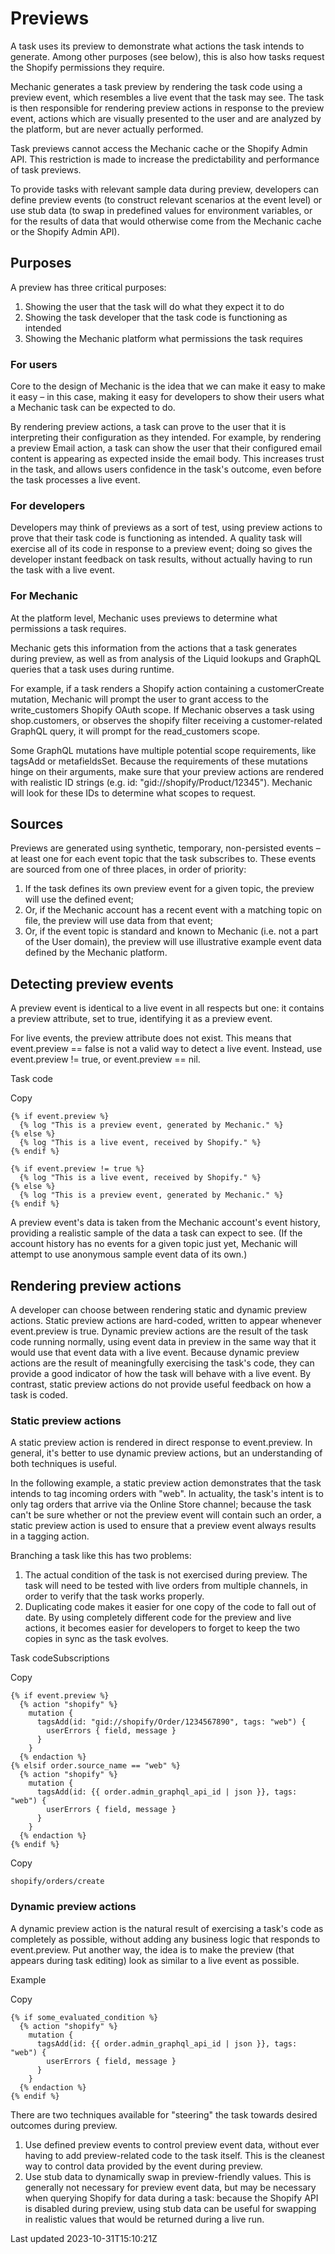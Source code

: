 # Previews

A task uses its preview to demonstrate what actions the task intends to generate. Among other purposes (see below), this is also how tasks request the Shopify permissions they require.

Mechanic generates a task preview by rendering the task code using a preview event, which resembles a live event that the task may see. The task is then responsible for rendering preview actions in response to the preview event, actions which are visually presented to the user and are analyzed by the platform, but are never actually performed.

Task previews cannot access the Mechanic cache or the Shopify Admin API. This restriction is made to increase the predictability and performance of task previews.

To provide tasks with relevant sample data during preview, developers can define preview events (to construct relevant scenarios at the event level) or use stub data (to swap in predefined values for environment variables, or for the results of data that would otherwise come from the Mechanic cache or the Shopify Admin API).

## Purposes

A preview has three critical purposes:

1. Showing the user that the task will do what they expect it to do
2. Showing the task developer that the task code is functioning as intended
3. Showing the Mechanic platform what permissions the task requires

### For users

Core to the design of Mechanic is the idea that we can make it easy to make it easy – in this case, making it easy for developers to show their users what a Mechanic task can be expected to do.

By rendering preview actions, a task can prove to the user that it is interpreting their configuration as they intended. For example, by rendering a preview Email action, a task can show the user that their configured email content is appearing as expected inside the email body. This increases trust in the task, and allows users confidence in the task's outcome, even before the task processes a live event.

### For developers

Developers may think of previews as a sort of test, using preview actions to prove that their task code is functioning as intended. A quality task will exercise all of its code in response to a preview event; doing so gives the developer instant feedback on task results, without actually having to run the task with a live event.

### For Mechanic

At the platform level, Mechanic uses previews to determine what permissions a task requires.

Mechanic gets this information from the actions that a task generates during preview, as well as from analysis of the Liquid lookups and GraphQL queries that a task uses during runtime.

For example, if a task renders a Shopify action containing a customerCreate mutation, Mechanic will prompt the user to grant access to the write\_customers Shopify OAuth scope. If Mechanic observes a task using shop.customers, or observes the shopify filter receiving a customer-related GraphQL query, it will prompt for the read\_customers scope.

Some GraphQL mutations have multiple potential scope requirements, like tagsAdd or metafieldsSet. Because the requirements of these mutations hinge on their arguments, make sure that your preview actions are rendered with realistic ID strings (e.g. id: "gid://shopify/Product/12345"). Mechanic will look for these IDs to determine what scopes to request.

## Sources

Previews are generated using synthetic, temporary, non-persisted events – at least one for each event topic that the task subscribes to. These events are sourced from one of three places, in order of priority:

1. If the task defines its own preview event for a given topic, the preview will use the defined event;
2. Or, if the Mechanic account has a recent event with a matching topic on file, the preview will use data from that event;
3. Or, if the event topic is standard and known to Mechanic (i.e. not a part of the User domain), the preview will use illustrative example event data defined by the Mechanic platform.

## Detecting preview events

A preview event is identical to a live event in all respects but one: it contains a preview attribute, set to true, identifying it as a preview event.

For live events, the preview attribute does not exist. This means that event.preview == false is not a valid way to detect a live event. Instead, use event.preview != true, or event.preview == nil.

Task code

Copy

    {% if event.preview %}
      {% log "This is a preview event, generated by Mechanic." %}
    {% else %}
      {% log "This is a live event, received by Shopify." %}
    {% endif %}
    
    {% if event.preview != true %}
      {% log "This is a live event, received by Shopify." %}
    {% else %}
      {% log "This is a preview event, generated by Mechanic." %}
    {% endif %}

A preview event's data is taken from the Mechanic account's event history, providing a realistic sample of the data a task can expect to see. (If the account history has no events for a given topic just yet, Mechanic will attempt to use anonymous sample event data of its own.)

## Rendering preview actions

A developer can choose between rendering static and dynamic preview actions. Static preview actions are hard-coded, written to appear whenever event.preview is true. Dynamic preview actions are the result of the task code running normally, using event data in preview in the same way that it would use that event data with a live event. Because dynamic preview actions are the result of meaningfully exercising the task's code, they can provide a good indicator of how the task will behave with a live event. By contrast, static preview actions do not provide useful feedback on how a task is coded.

### Static preview actions

A static preview action is rendered in direct response to event.preview. In general, it's better to use dynamic preview actions, but an understanding of both techniques is useful.

In the following example, a static preview action demonstrates that the task intends to tag incoming orders with "web". In actuality, the task's intent is to only tag orders that arrive via the Online Store channel; because the task can't be sure whether or not the preview event will contain such an order, a static preview action is used to ensure that a preview event always results in a tagging action.

Branching a task like this has two problems:

1. The actual condition of the task is not exercised during preview. The task will need to be tested with live orders from multiple channels, in order to verify that the task works properly.
2. Duplicating code makes it easier for one copy of the code to fall out of date. By using completely different code for the preview and live actions, it becomes easier for developers to forget to keep the two copies in sync as the task evolves.

Task codeSubscriptions

Copy

    {% if event.preview %}
      {% action "shopify" %}
        mutation {
          tagsAdd(id: "gid://shopify/Order/1234567890", tags: "web") {
            userErrors { field, message }
          }
        }
      {% endaction %}
    {% elsif order.source_name == "web" %}
      {% action "shopify" %}
        mutation {
          tagsAdd(id: {{ order.admin_graphql_api_id | json }}, tags: "web") {
            userErrors { field, message }
          }
        }
      {% endaction %}
    {% endif %}

Copy

    shopify/orders/create

### Dynamic preview actions

A dynamic preview action is the natural result of exercising a task's code as completely as possible, without adding any business logic that responds to event.preview. Put another way, the idea is to make the preview (that appears during task editing) look as similar to a live event as possible.

Example

Copy

    {% if some_evaluated_condition %}
      {% action "shopify" %}
        mutation {
          tagsAdd(id: {{ order.admin_graphql_api_id | json }}, tags: "web") {
            userErrors { field, message }
          }
        }
      {% endaction %}
    {% endif %}

There are two techniques available for "steering" the task towards desired outcomes during preview.

1. Use defined preview events to control preview event data, without ever having to add preview-related code to the task itself. This is the cleanest way to control data provided by the event during preview.
2. Use stub data to dynamically swap in preview-friendly values. This is generally not necessary for preview event data, but may be necessary when querying Shopify for data during a task: because the Shopify API is disabled during preview, using stub data can be useful for swapping in realistic values that would be returned during a live run.

Last updated 2023-10-31T15:10:21Z